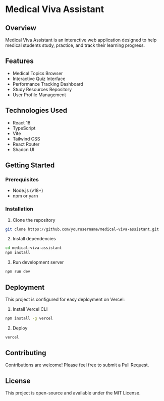 # Medical Viva Assistant

## Overview
Medical Viva Assistant is an interactive web application designed to help medical students study, practice, and track their learning progress.

## Features
- Medical Topics Browser
- Interactive Quiz Interface
- Performance Tracking Dashboard
- Study Resources Repository
- User Profile Management

## Technologies Used
- React 18
- TypeScript
- Vite
- Tailwind CSS
- React Router
- Shadcn UI

## Getting Started

### Prerequisites
- Node.js (v18+)
- npm or yarn

### Installation
1. Clone the repository
```bash
git clone https://github.com/yourusername/medical-viva-assistant.git
```

2. Install dependencies
```bash
cd medical-viva-assistant
npm install
```

3. Run development server
```bash
npm run dev
```

## Deployment
This project is configured for easy deployment on Vercel:

1. Install Vercel CLI
```bash
npm install -g vercel
```

2. Deploy
```bash
vercel
```

## Contributing
Contributions are welcome! Please feel free to submit a Pull Request.

## License
This project is open-source and available under the MIT License.
